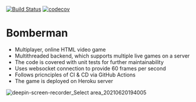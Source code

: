 [![Build Status](https://www.travis-ci.com/vl4dkravets/Bomberman.svg?branch=main)](https://www.travis-ci.com/vl4dkravets/Bomberman)
[![codecov](https://codecov.io/gh/vl4dkravets/Bomberman/branch/main/graph/badge.svg?token=XDEE92SBJK)](https://codecov.io/gh/vl4dkravets/Bomberman)

# Bomberman
* Multiplayer, online HTML video game
* Multithreaded backend, which supports multiple live games on a server
* The code is covered with unit tests for further maintainability
* Uses websocket connection to provide 60 frames per second
* Follows pricnciples of CI & CD via GitHub Actions
* The game is deployed on Heroku server

![deepin-screen-recorder_Select area_20210620194005](https://user-images.githubusercontent.com/47478584/122691737-813c2400-d1ff-11eb-90fd-1f8d857d4402.gif)

